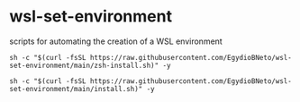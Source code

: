 # wsl-set-environment
scripts for automating the creation of a WSL environment


```
sh -c "$(curl -fsSL https://raw.githubusercontent.com/EgydioBNeto/wsl-set-environment/main/zsh-install.sh)" -y 
```

```
sh -c "$(curl -fsSL https://raw.githubusercontent.com/EgydioBNeto/wsl-set-environment/main/install.sh)" -y 
```
